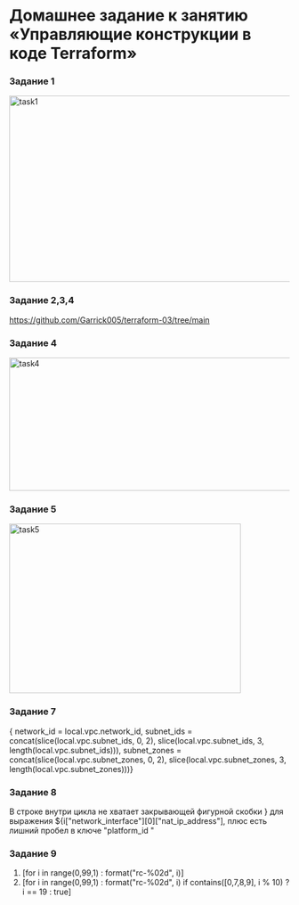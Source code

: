 # Домашнее задание к занятию «Управляющие конструкции в коде Terraform»

### Задание 1
<img width="576" height="334" alt="task1" src="https://github.com/user-attachments/assets/ed781283-a7e8-40ea-b99f-aae827658e12" />

### Задание 2,3,4
https://github.com/Garrick005/terraform-03/tree/main

### Задание 4
<img width="520" height="239" alt="task4" src="https://github.com/user-attachments/assets/d1966827-75f0-46a7-b233-228841be09a7" />

### Задание 5
<img width="416" height="304" alt="task5" src="https://github.com/user-attachments/assets/018b2fce-6544-4e38-9b38-d9386f133ee0" />

### Задание 7
{  network_id = local.vpc.network_id,  subnet_ids = concat(slice(local.vpc.subnet_ids, 0, 2), slice(local.vpc.subnet_ids, 3, length(local.vpc.subnet_ids))),  subnet_zones = concat(slice(local.vpc.subnet_zones, 0, 2), slice(local.vpc.subnet_zones, 3, length(local.vpc.subnet_zones)))}

### Задание 8
В строке внутри цикла не хватает закрывающей фигурной скобки } для выражения ${i["network_interface"][0]["nat_ip_address"], плюс есть лишний пробел в ключе "platform_id "

### Задание 9
1. [for i in range(0,99,1) : format("rc-%02d", i)]
2. [for i in range(0,99,1) : format("rc-%02d", i) if contains([0,7,8,9], i % 10) ? i == 19 : true]
